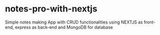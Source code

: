 # notes-pro-with-nextjs

Simple notes making App with CRUD functionalities using NEXTJS as front-end, express as back-end and MongoDB for database
